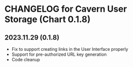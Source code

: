 # CHANGELOG for Cavern User Storage (Chart 0.1.8)

## 2023.11.29 (0.1.8)
- Fix to support creating links in the User Interface properly
- Support for pre-authorized URL key generation
- Code cleanup